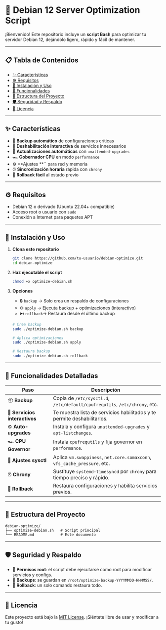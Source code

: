 # 🚀 Debian 12 Server Optimization Script

¡Bienvenido! Este repositorio incluye un **script Bash** para optimizar tu servidor Debian 12, dejándolo ligero, rápido y fácil de mantener.

---

## 📋 Tabla de Contenidos

- [✨ Características](#-características)
- [⚙️ Requisitos](#️-requisitos)
- [🚀 Instalación y Uso](#-instalación-y-uso)
- [🔄 Funcionalidades](#-funcionalidades)
- [📂 Estructura del Proyecto](#-estructura-del-proyecto)
- [🛡️ Seguridad y Respaldo](#️-seguridad-y-respaldo)
- [📝 Licencia](#-licencia)

---

## ✨ Características

- 🎁 **Backup automático** de configuraciones críticas
- 🔧 **Deshabilitación interactiva** de servicios innecesarios
- 🔄 **Actualizaciones automáticas** con `unattended-upgrades`
- 🏎️ **Gobernador CPU** en modo `performance`
- ⚙️ **Ajustes **`` para red y memoria
- ⏰ **Sincronización horaria** rápida con `chrony`
- 🔄 **Rollback fácil** al estado previo

---

## ⚙️ Requisitos

- Debian 12 o derivado (Ubuntu 22.04+ compatible)
- Acceso root o usuario con `sudo`
- Conexión a Internet para paquetes APT

---

## 🚀 Instalación y Uso

1. **Clona este repositorio**

   ```bash
   git clone https://github.com/tu-usuario/debian-optimize.git
   cd debian-optimize
   ```

2. **Haz ejecutable el script**

   ```bash
   chmod +x optimize-debian.sh
   ```

3. **Opciones**

   - 🔒 `backup`  → Solo crea un respaldo de configuraciones
   - ⚙️  `apply`   → Ejecuta backup + optimizaciones (interactivo)
   - ⏮️ `rollback`→ Restaura desde el último backup

   ```bash
   # Crea backup
   sudo ./optimize-debian.sh backup

   # Aplica optimizaciones
   sudo ./optimize-debian.sh apply

   # Restaura backup
   sudo ./optimize-debian.sh rollback
   ```

---

## 🔄 Funcionalidades Detalladas

| Paso                          | Descripción                                                                |
| ----------------------------- | -------------------------------------------------------------------------- |
| 📦 **Backup**                 | Copia de `/etc/sysctl.d`, `/etc/default/cpufrequtils`, `/etc/chrony`, etc. |
| 🛑 **Servicios interactivos** | Te muestra lista de servicios habilitados y te permite deshabilitarlos.    |
| ⚙️ **Auto-upgrades**          | Instala y configura `unattended-upgrades` y `apt-listchanges`.             |
| 🏎️ **CPU Governor**          | Instala `cpufrequtils` y fija governor en `performance`.                   |
| 🔧 **Ajustes sysctl**         | Aplica `vm.swappiness`, `net.core.somaxconn`, `vfs_cache_pressure`, etc.   |
| ⏰ **Chrony**                  | Sustituye `systemd-timesyncd` por `chrony` para tiempo preciso y rápido.   |
| 🔄 **Rollback**               | Restaura configuraciones y habilita servicios previos.                     |

---

## 📂 Estructura del Proyecto

```plain
debian-optimize/
├── optimize-debian.sh   # Script principal
└── README.md            # Este documento
```

---

## 🛡️ Seguridad y Respaldo

- 🔐 **Permisos root**: el script debe ejecutarse como root para modificar servicios y configs.
- 📂 **Backups**: se guardan en `/root/optimize-backup-YYYYMMDD-HHMMSS/`.
- 🔄 **Rollback**: un solo comando restaura todo.

---

## 📝 Licencia

Este proyecto está bajo la [MIT License](https://opensource.org/licenses/MIT). ¡Siéntete libre de usar y modificar a tu gusto!


